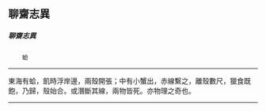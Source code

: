 

## 聊齋志異

##### 聊齋志異
　　`蛤`

* * *

東海有蛤，飢時浮岸邊，兩殼開張；中有小蟹出，赤線繫之，離殼數尺，獵食既飽，乃歸，殼始合。或潛斷其線，兩物皆死。亦物理之奇也。

* * *


